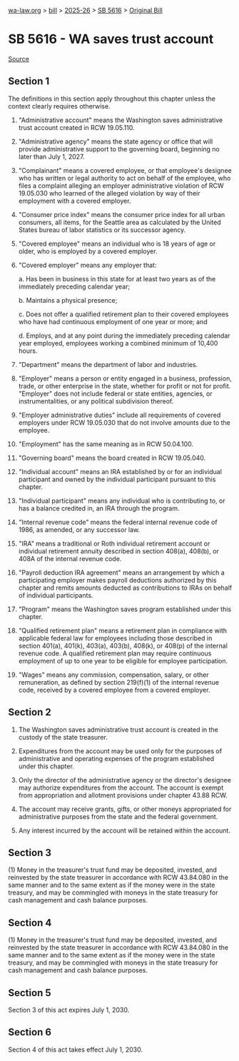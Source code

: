 [wa-law.org](/) > [bill](/bill/) > [2025-26](/bill/2025-26/) > [SB 5616](/bill/2025-26/sb/5616/) > [Original Bill](/bill/2025-26/sb/5616/1/)

# SB 5616 - WA saves trust account

[Source](http://lawfilesext.leg.wa.gov/biennium/2025-26/Pdf/Bills/Senate%20Bills/5616.pdf)

## Section 1
The definitions in this section apply throughout this chapter unless the context clearly requires otherwise.

1. "Administrative account" means the Washington saves administrative  trust account created in RCW 19.05.110.

2. "Administrative agency" means the state agency or office that will provide administrative support to the governing board, beginning no later than July 1, 2027.

3. "Complainant" means a covered employee, or that employee's designee who has written or legal authority to act on behalf of the employee, who files a complaint alleging an employer administrative violation of RCW 19.05.030 who learned of the alleged violation by way of their employment with a covered employer.

4. "Consumer price index" means the consumer price index for all urban consumers, all items, for the Seattle area as calculated by the United States bureau of labor statistics or its successor agency.

5. "Covered employee" means an individual who is 18 years of age or older, who is employed by a covered employer.

6. "Covered employer" means any employer that:

    a. Has been in business in this state for at least two years as of the immediately preceding calendar year;

    b. Maintains a physical presence;

    c. Does not offer a qualified retirement plan to their covered employees who have had continuous employment of one year or more; and

    d. Employs, and at any point during the immediately preceding calendar year employed, employees working a combined minimum of 10,400 hours.

7. "Department" means the department of labor and industries.

8. "Employer" means a person or entity engaged in a business, profession, trade, or other enterprise in the state, whether for profit or not for profit. "Employer" does not include federal or state entities, agencies, or instrumentalities, or any political subdivision thereof.

9. "Employer administrative duties" include all requirements of covered employers under RCW 19.05.030 that do not involve amounts due to the employee.

10. "Employment" has the same meaning as in RCW 50.04.100.

11. "Governing board" means the board created in RCW 19.05.040.

12. "Individual account" means an IRA established by or for an individual participant and owned by the individual participant pursuant to this chapter.

13. "Individual participant" means any individual who is contributing to, or has a balance credited in, an IRA through the program.

14. "Internal revenue code" means the federal internal revenue code of 1986, as amended, or any successor law.

15. "IRA" means a traditional or Roth individual retirement account or individual retirement annuity described in section 408(a), 408(b), or 408A of the internal revenue code.

16. "Payroll deduction IRA agreement" means an arrangement by which a participating employer makes payroll deductions authorized by this chapter and remits amounts deducted as contributions to IRAs on behalf of individual participants.

17. "Program" means the Washington saves program established under this chapter.

18. "Qualified retirement plan" means a retirement plan in compliance with applicable federal law for employees including those described in section 401(a), 401(k), 403(a), 403(b), 408(k), or 408(p) of the internal revenue code. A qualified retirement plan may require continuous employment of up to one year to be eligible for employee participation.

19. "Wages" means any commission, compensation, salary, or other remuneration, as defined by section 219(f)(1) of the internal revenue code, received by a covered employee from a covered employer.

## Section 2
1. The Washington saves administrative  trust account is created in the custody of the state treasurer.

2. Expenditures from the account may be used only for the purposes of administrative and operating expenses of the program established under this chapter.

3. Only the director of the administrative agency or the director's designee may authorize expenditures from the account. The account is exempt from appropriation and allotment provisions under chapter 43.88 RCW.

4. The account may receive grants, gifts, or other moneys appropriated for administrative purposes from the state and the federal government.

5. Any interest incurred by the account will be retained within the account.

## Section 3
(1) Money in the treasurer's trust fund may be deposited, invested, and reinvested by the state treasurer in accordance with RCW 43.84.080 in the same manner and to the same extent as if the money were in the state treasury, and may be commingled with moneys in the state treasury for cash management and cash balance purposes.

## Section 4
(1) Money in the treasurer's trust fund may be deposited, invested, and reinvested by the state treasurer in accordance with RCW 43.84.080 in the same manner and to the same extent as if the money were in the state treasury, and may be commingled with moneys in the state treasury for cash management and cash balance purposes.

## Section 5
Section 3 of this act expires July 1, 2030.

## Section 6
Section 4 of this act takes effect July 1, 2030.
